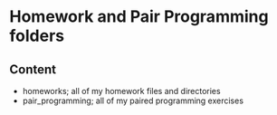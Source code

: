 # Homework and Pair Programming folders
## Content
- homeworks; all of my homework files and directories
- pair_programming; all of my paired programming exercises

